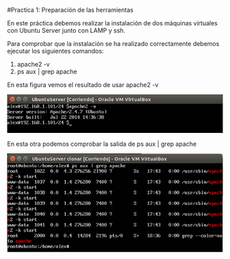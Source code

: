 #Practica 1: Preparación de las herramientas

En este práctica debemos realizar la instalación de dos máquinas virtuales con Ubuntu Server junto con LAMP y ssh.

Para comprobar que la instalación se ha realizado correctamente debemos ejecutar los siguientes comandos:

1. apache2 -v
2. ps aux | grep apache


En esta figura vemos el resultado de usar apache2 -v

![Resultado de usar apache2 -v](versionapache.png)

En esta otra podemos comprobar la salida de ps aux | grep apache

![Resultado de usar ps aux | grep apache](ps_aux_|_grep_apache.png)